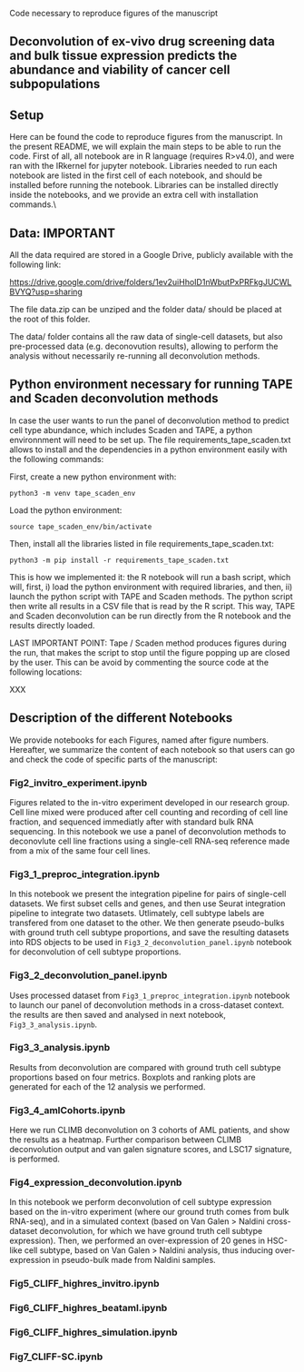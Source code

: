 Code necessary to reproduce figures of the manuscript

## Deconvolution of ex-vivo drug screening data and bulk tissue expression predicts the abundance and viability of cancer cell subpopulations

## Setup 

Here can be found the code to reproduce figures from the manuscript. In the present README, we will explain the main steps to be able to run the code. First of all, all notebook are in R language (requires R\>v4.0), and were ran with the IRkernel for jupyter notebook. Libraries needed to run each notebook are listed in the first cell of each notebook, and should be installed before running the notebook. Libraries can be installed directly inside the notebooks, and we provide an extra cell with installation commands.\\

## Data: IMPORTANT 

All the data required are stored in a Google Drive, publicly available with the following link: 

https://drive.google.com/drive/folders/1ev2uiHhoID1nWbutPxPRFkgJUCWLBVYQ?usp=sharing

The file data.zip can be unziped and the folder data/ should be placed at the root of this folder. 

The data/ folder contains all the raw data of single-cell datasets, but also pre-processed data (e.g. deconovution results), allowing to perform the analysis without necessarily re-running all deconvolution methods. 

## Python environment necessary for running TAPE and Scaden deconvolution methods
In case the user wants to run the panel of deconvolution method to predict cell type abundance, which includes Scaden and TAPE, a python environnment will need to be set up. The file requirements_tape_scaden.txt allows to install and the dependencies in a python environment easily with the following commands: 

First, create a new python environment with:

`python3 -m venv tape_scaden_env`

Load the python environment:

`source tape_scaden_env/bin/activate`

Then, install all the libraries listed in file requirements_tape_scaden.txt:

`python3 -m pip install -r requirements_tape_scaden.txt`

This is how we implemented it: the R notebook will run a bash script, which will, first, i) load the python environment with required libraries, and then, ii) launch the python script with TAPE and Scaden methods. The python script then write all results in a CSV file that is read by the R script. This way, TAPE and Scaden deconvolution can be run directly from the R notebook and the results directly loaded.

LAST IMPORTANT POINT: Tape / Scaden method produces figures during the run, that makes the script to stop until the figure popping up are closed by the user. This can be avoid by commenting the source code at the following locations:

XXX

## Description of the different Notebooks

We provide notebooks for each Figures, named after figure numbers. Hereafter, we summarize the content of each notebook so that users can go and check the code of specific parts of the manuscript:

### Fig2_invitro_experiment.ipynb

Figures related to the in-vitro experiment developed in our research group. Cell line mixed were produced after cell counting and recording of cell line fraction, and sequenced immediatly after with standard bulk RNA sequencing. In this notebook we use a panel of deconvolution methods to deconovlute cell line fractions using a single-cell RNA-seq reference made from a mix of the same four cell lines. 

### Fig3_1_preproc_integration.ipynb

In this notebook we present the integration pipeline for pairs of single-cell datasets. We first subset cells and genes, and then use Seurat integration pipeline to integrate two datasets. Utlimately, cell subtype labels are transfered from one dataset to the other. We then generate pseudo-bulks with ground truth cell subtype proportions, and save the resulting datasets into RDS objects to be used in `Fig3_2_deconvolution_panel.ipynb` notebook for deconvolution of cell subtype proportions. 

### Fig3_2_deconvolution_panel.ipynb

Uses processed dataset from `Fig3_1_preproc_integration.ipynb` notebook to launch our panel of deconvolution methods in a cross-dataset context. the results are then saved and analysed in next notebook, `Fig3_3_analysis.ipynb`. 

### Fig3_3_analysis.ipynb

Results from deconvolution are compared with ground truth cell subtype proportions based on four metrics. Boxplots and ranking plots are generated for each of the 12 analysis we performed.

### Fig3_4_amlCohorts.ipynb

Here we run CLIMB deconvolution on 3 cohorts of AML patients, and show the results as a heatmap. Further comparison between CLIMB deconvolution output and van galen signature scores, and LSC17 signature, is performed. 

### Fig4_expression_deconvolution.ipynb

In this notebook we perform deconvolution of cell subtype expression based on the in-vitro experiment (where our ground truth comes from bulk RNA-seq), and in a simulated context (based on Van Galen > Naldini cross-dataset deconvolution, for which we have ground truth cell subtype expression). Then, we performed an over-expression of 20 genes in HSC-like cell subtype, based on Van Galen > Naldini analysis, thus inducing over-expression in pseudo-bulk made from Naldini samples.
 
### Fig5_CLIFF_highres_invitro.ipynb
### Fig6_CLIFF_highres_beataml.ipynb
### Fig6_CLIFF_highres_simulation.ipynb
### Fig7_CLIFF-SC.ipynb

